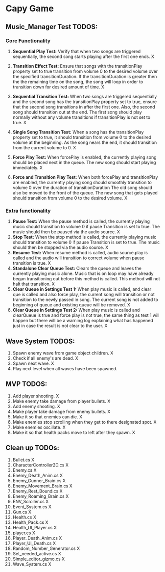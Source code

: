 # Capy Game

## Music_Manager Test TODOS:

### Core Functionality

1. **Sequential Play Test:** Verify that when two songs are triggered sequentially, the second song starts playing after the first one ends. X

2. **Transition Effect Test:** Ensure that songs with the transitionPlay property set to true transition from volume 0 to the desired volume over the specified transitionDuration. If the transitionDuration is greater then the the remaining time on the song, the song will loop in order to transition down for desired amount of time. X

3. **Sequential Transition Test:** When two songs are triggered sequentially and the second song has the transitionPlay property set to true, ensure that the second song transitions in after the first one. Also, the second song should transition out at the end. The first song should play normally without any volume transitions if transitionPlay is not set to true. X

4. **Single Song Transition Test:** When a song has the transitionPlay property set to true, it should transition from volume 0 to the desired volume at the beginning. As the song nears the end, it should transition from the current volume to 0. X

5. **Force Play Test:** When forcePlay is enabled, the currently playing song should be placed next in the queue. The new song should start playing immediately. X

6. **Force and Transition Play Test:** When both forcePlay and transitionPlay are enabled, the currently playing song should smoothly transition to volume 0 over the duration of transitionDuration The old song should also be moved to the front of the queue. The new song that gets played should transition from volume 0 to the desired volume. X

### Extra functionality

1. **Pause Test:** When the pause method is called, the currently playing music should transition to volume 0 if pause Transition is set to true. The music should then be paused via the audio source. X
2. **Stop Test:** When the stop method is called, the currently playing music should transition to volume 0 if pause Transition is set to true. The music should then be stopped via the audio source. X
3. **Resume Test:** When resume method is called, audio source.play is called and the audio will transition to correct volume when pause transition is true. X
4. **Standalone Clear Queue Test:** Clears the queue and leaves the currently playing music alone. Music that is on loop may have already began transitioning out before this method is called. This method will not halt that transition. X
5. **Clear Queue in Settings Test 1:** When play music is called, and clear que is called and also force play, the current song will transition or not transition to the newly passed in song. The current song is not added to beginning of queue and existing queue will be removed. X
6. **Clear Queue in Settings Test 2:** When play music is called and clearQueue is true and force play is not true, the same thing as test 1 will happen but there will be a warning log explaining what has happened just in case the result is not clear to the user. X

## Wave System TODOS:

1. Spawn enemy wave from game object children. X
2. Check if all enemy's are dead. X
3. Spawn next wave. X
4. Play next level when all waves have been spawned.

## MVP TODOS:

1. Add player shooting. X
2. Make enemy take damage from player bullets. X
3. Add enemy shooting. X
4. Make player take damage from enemy bullets. X
5. Make it so that enemies can die. X
6. Make enemies stop scrolling when they get to there designated spot. X
7. Make enemies oscillate. X
8. Make it so that health packs move to left after they spawn. X

## Clean up TODOs:

1. Bullet.cs X
2. CharacterController2D.cs X
3. Enemy.cs X
4. Enemy_Death_Anim.cs X
5. Enemy_Gunner_Brain.cs X
6. Enemy_Movement_Brain.cs X
7. Enemy_Rest_Bound.cs X
8. Enemy_Roaming_Brain.cs X
9. ENV_Scroller.cs X
10. Event_System.cs X
11. Gun.cs X
12. Health.cs X
13. Health_Pack.cs X
14. Health_UI_Player.cs X
15. player.cs X
16. Player_Death_Anim.cs X
17. Player_UI_Death.cs X
18. Random_Number_Generator.cs X
19. Set_needed_active.cs X
20. Simple_editor_gizmo.cs X
21. Wave_System.cs X
